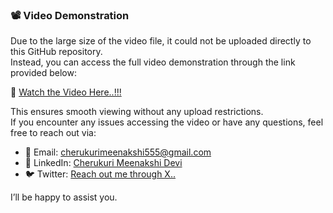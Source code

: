 ### 📽️ Video Demonstration

Due to the large size of the video file, it could not be uploaded directly to this GitHub repository.  
Instead, you can access the full video demonstration through the link provided below:

🔗 [Watch the Video Here..!!!](https://limewire.com/d/FMKEM#FtoD0CJKDw)

This ensures smooth viewing without any upload restrictions.  
If you encounter any issues accessing the video or have any questions, feel free to reach out via:

- 📧 Email: [cherukurimeenakshi555@gmail.com](mailto:cherukurimeenakshi555@gmail.com)  
- 💼 LinkedIn: [Cherukuri Meenakshi Devi](https://www.linkedin.com/in/meenakshi-devi-cherukuri-439152281/)  
- 🐦 Twitter: [Reach out me through X..](https://x.com/Meenakshi152913) 

I’ll be happy to assist you.
